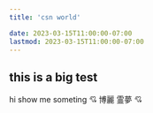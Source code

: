 ```yaml
---
title: 'csn world'

date: 2023-03-15T11:00:00-07:00
lastmod: 2023-03-15T11:00:00-07:00
---
```

## this is a big test
hi show me someting
💘 博麗 霊夢 💘
